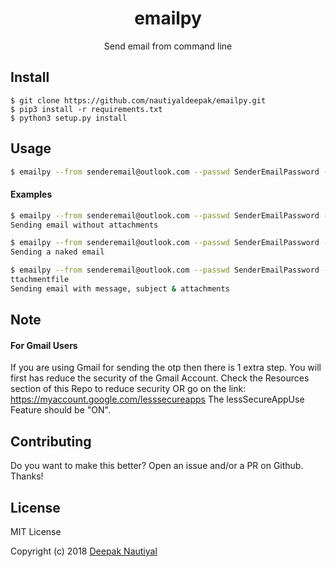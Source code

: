 <h1 align="center">emailpy</h1>
<p align="center">Send email from command line</p>
<p align="center">

## Install


```console
$ git clone https://github.com/nautiyaldeepak/emailpy.git
$ pip3 install -r requirements.txt
$ python3 setup.py install
```

## Usage

```sh
$ emailpy --from senderemail@outlook.com --passwd SenderEmailPassword --to receiveremail@gmail.com --subject "My subject" --message "My message" --attach myattachmentfile
```

#### Examples

```sh
$ emailpy --from senderemail@outlook.com --passwd SenderEmailPassword --to receiveremail@gmail.com --subject "My subject" --message "My message"
Sending email without attachments

$ emailpy --from senderemail@outlook.com --passwd SenderEmailPassword --to receiveremail@gmail.com
Sending a naked email

$ emailpy --from senderemail@outlook.com --passwd SenderEmailPassword --to receiveremail@gmail.com --subject "My subject" --message "My message" --attach mya\
ttachmentfile
Sending email with message, subject & attachments
```

## Note
#### For Gmail Users
If you are using Gmail for sending the otp then there is 1 extra step. You will first has reduce the security of the Gmail Account. Check the Resources section of this Repo to reduce security OR go on the link: https://myaccount.google.com/lesssecureapps The lessSecureAppUse Feature should be "ON".


## Contributing
Do you want to make this better? Open an issue and/or a PR on Github. Thanks!

## License
MIT License

Copyright (c) 2018 [Deepak Nautiyal](https://github.com/nautiyaldeepak)

